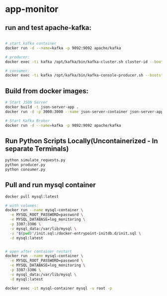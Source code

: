 # app-monitor

## run and test apache-kafka:
```bash

# start kafka container
docker run -d --name=kafka -p 9092:9092 apache/kafka

# producer:
docker exec -ti kafka /opt/kafka/bin/kafka-cluster.sh cluster-id --bootstrap-server :9092

# consumer:
docker exec -ti kafka /opt/kafka/bin/kafka-console-producer.sh --bootstrap-server :9092 --topic demo
```


## Build from docker images:
```bash
# Start JSON Server
docker build -t json-server-app .   
docker run -d -p 3000:3000 --name json-server-container json-server-app

# Start Kafka Broker
docker run -d --name=kafka -p 9092:9092 apache/kafka
```

## Run Python Scripts Locally(Uncontainerized - In separate Terminals)
```bash
python simulate_requests.py
python producer.py
python consumer.py
```

## Pull and run mysql container
```bash
docker pull mysql:latest

# with volumes:
docker run --name mysql-container \
  -e MYSQL_ROOT_PASSWORD=password \
  -e MYSQL_DATABASE=log_monitoring \
  -p 3307:3306 \
  -v mysql_data:/var/lib/mysql \
  -v "$(pwd)"/init.sql:/docker-entrypoint-initdb.d/init.sql \
  -d mysql:latest


# open after container restart
docker run --name mysql-container \
  -e MYSQL_ROOT_PASSWORD=password \
  -e MYSQL_DATABASE=log_monitoring \
  -p 3307:3306 \
  -v mysql_data:/var/lib/mysql \
  -d mysql:latest

docker exec -it mysql-container mysql -u root -p
```
